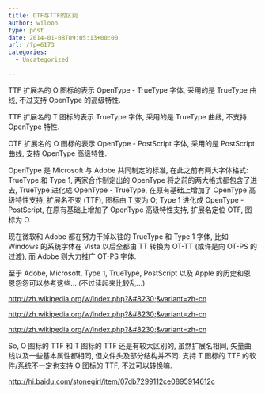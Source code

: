 ```yaml
---
title: OTF与TTF的区别
author: wiloon
type: post
date: 2014-01-08T09:05:13+00:00
url: /?p=6173
categories:
  - Uncategorized

---
```

TTF 扩展名的 O 图标的表示 OpenType - TrueType 字体, 采用的是 TrueType 曲线, 不过支持 OpenType 的高级特性.
  
TTF 扩展名的 T 图标的表示 TrueType 字体, 采用的是 TrueType 曲线, 不支持 OpenType 特性.
  
OTF 扩展名的 O 图标的表示 OpenType - PostScript 字体, 采用的是 PostScript 曲线, 支持 OpenType 高级特性.

OpenType 是 Microsoft 与 Adobe 共同制定的标准, 在此之前有两大字体格式: TrueType 和 Type 1, 两家合作制定出的 OpenType 将之前的两大格式都包含了进去, TrueType 进化成 OpenType - TrueType, 在原有基础上增加了 OpenType 高级特性支持, 扩展名不变 (TTF), 图标由 T 变为 O; Type 1 进化成 OpenType - PostScript, 在原有基础上增加了 OpenType 高级特性支持, 扩展名定位 OTF, 图标为 O.

现在微软和 Adobe 都在努力干掉以往的 TrueType 和 Type 1 字体, 比如 Windows 的系统字体在 Vista 以后全都由 TT 转换为 OT-TT (或许是向 OT-PS 的过渡), 而 Adobe 则大力推广 OT-PS 字体.

至于 Adobe, Microsoft, Type 1, TrueType, PostScript 以及 Apple 的历史和恩恩怨怨可以参考这些&#8230; (不过读起来比较乱&#8230;)
  
<a href="http://zh.wikipedia.org/w/index.php?title=TrueType&variant=zh-cn" target="_blank">http://zh.wikipedia.org/w/index.php?&#8230;&variant=zh-cn</a>
  
<a href="http://zh.wikipedia.org/w/index.php?title=OpenType&variant=zh-cn" target="_blank">http://zh.wikipedia.org/w/index.php?&#8230;&variant=zh-cn</a>
  
<a href="http://zh.wikipedia.org/w/index.php?title=Postscript&variant=zh-cn" target="_blank">http://zh.wikipedia.org/w/index.php?&#8230;&variant=zh-cn</a>

So, O 图标的 TTF 和 T 图标的 TTF 还是有较大区别的, 虽然扩展名相同, 矢量曲线以及一些基本属性都相同, 但文件头及部分结构并不同. 支持 T 图标的 TTF 的软件/系统不一定也支持 O 图标的 TTF, 不过可以转换嘛.



<http://hi.baidu.com/stonegirl/item/07db7299112ce0895914612c>